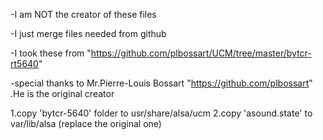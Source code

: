 -I am NOT the creator of these files 

-I just merge files needed from github 

-I took these from "https://github.com/plbossart/UCM/tree/master/bytcr-rt5640"

-special thanks to Mr.Pierre-Louis Bossart "https://github.com/plbossart" .He is the original creator  


1.copy 'bytcr-5640' folder to usr/share/alsa/ucm
2.copy 'asound.state' to var/lib/alsa (replace the original one)
